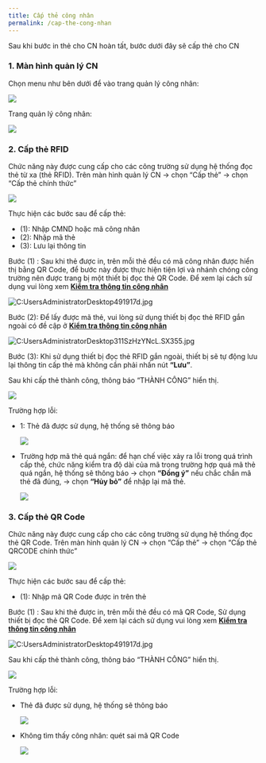 ```yaml
---
title: Cấp thẻ công nhân
permalink: /cap-the-cong-nhan
---
```

Sau khi bước in thẻ cho CN hoàn tất, bước dưới đây sẽ cấp thẻ cho CN

### **1. Màn hình quản lý CN**

Chọn menu như bên dưới để vào trang quản lý công nhân:

![](assets/CardIssueWorker/39015d05e46ca9b1c83f34e17d0098fa.png)

Trang quản lý công nhân:

![](assets/CardIssueWorker/34885382afd5f8fc7589fc75be96459d.png)

### **2. Cấp thẻ RFID**

Chức năng này được cung cấp cho các công trường sử dụng hệ thống đọc thẻ từ xa
(thẻ RFID). Trên màn hình quản lý CN &rarr; chọn “Cấp thẻ” &rarr; chọn “Cấp
thẻ chính thức”

![](assets/CardIssueWorker/4ccdacb3a7cfcb6e976484b330245505.png)

Thực hiện các bước sau để cấp thẻ:

* (1): Nhập CMND hoặc mã công nhân
* (2): Nhập mã thẻ
* (3): Lưu lại thông tin

Bước (1) : Sau khi thẻ được in, trên mỗi thẻ đều có mã công nhân được hiển thị bằng QR Code, để bước này được thực hiện tiện lợi và nhánh chóng công trường nên được trang bị một thiết bị đọc thẻ QR Code. Để xem lại cách sử dụng vui lòng xem **[Kiểm tra thông tin công nhân](kiem-tra-thong-tin-cong-nhan#3-hệ-thống-đọc-thẻ-qr-code)**

![C:UsersAdministratorDesktop491917d.jpg](assets/CardIssueWorker/1fa0510a30b58feb025e3531435e5751.jpg)

Bước (2): Để lấy được mã thẻ, vui lòng sử dụng thiết bị đọc thẻ RFID gắn ngoài có đề cập ở **[Kiểm tra thông tin công nhân](kiem-tra-thong-tin-cong-nhan#2-hệ-thống-đọc-thẻ-từ-xa-rfid)**

![C:UsersAdministratorDesktop311SzHzYNcL._SX355_.jpg](assets/CardIssueWorker/cf7dcf5382884a9c4daeb95ad3cb68eb.jpg)

Bước (3): Khi sử dụng thiết bị đọc thẻ RFID gắn ngoài, thiết bị sẽ tự động lưu lại thông tin cấp thẻ mà không cần phải nhấn nút **“Lưu”**.

Sau khi cấp thẻ thành công, thông báo “THÀNH CÔNG” hiển thị.

![](assets/CardIssueWorker/eab8692047067de8b76a072a61688383.png)

Trường hợp lỗi:

* 1: Thẻ đã được sử dụng, hệ thống sẽ thông báo

    ![](assets/CardIssueWorker/b1c345eae4fe14b25d5d67c62749a23a.png)

* Trường hợp mã thẻ quá ngắn: để hạn chế việc xảy ra lỗi trong quá trình cấp thẻ, chức năng kiểm tra độ dài của mã trong trường hợp quá mã thẻ quá ngắn, hệ thống sẽ thông báo &rarr; chọn **“Đồng ý”** nếu chắc chắn mã thẻ đã đúng, &rarr; chọn **“Hủy bỏ”** để nhập lại mã thẻ.

    ![](assets/CardIssueWorker/eddebae51ff881acd9155c7233aab4c6.png)

### **3. Cấp thẻ QR Code**

Chức năng này được cung cấp cho các công trường sử dụng hệ thống đọc thẻ QR Code. Trên màn hình quản lý CN &rarr; chọn “Cấp thẻ” &rarr; chọn “Cấp thẻ QRCODE chính thức”

![](assets/CardIssueWorker/7a2e6f4647cee412863c951f14751079.png)

Thực hiện các bước sau để cấp thẻ:

* (1): Nhập mã QR Code được in trên thẻ

Bước (1) : Sau khi thẻ được in, trên mỗi thẻ đều có mã QR Code, Sử dụng thiết bị
đọc thẻ QR Code. Để xem lại cách sử dụng vui lòng xem **[Kiểm tra thông tin công nhân](kiem-tra-thong-tin-cong-nhan#3-hệ-thống-đọc-thẻ-qr-code)**

![C:UsersAdministratorDesktop491917d.jpg](assets/CardIssueWorker/1fa0510a30b58feb025e3531435e5751.jpg)

Sau khi cấp thẻ thành công, thông báo “THÀNH CÔNG” hiển thị.

![](assets/CardIssueWorker/4dad9e9f81691ba623e80179b93cbfc8.png)

Trường hợp lỗi:

* Thẻ đã được sử dụng, hệ thống sẽ thông báo

    ![](assets/CardIssueWorker/b1c345eae4fe14b25d5d67c62749a23a.png)

* Không tìm thấy công nhân: quét sai mã QR Code

    ![](assets/CardIssueWorker/3f61c5edf2d2d43c8970fc950b096be5.png)
